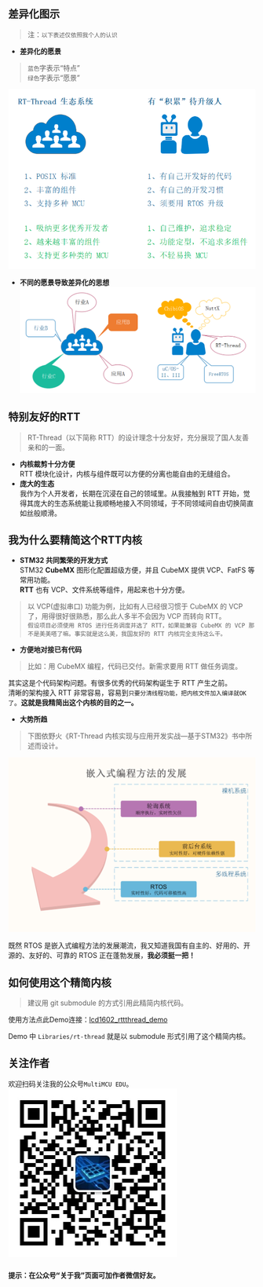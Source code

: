 差异化图示
---
> 注：`以下表述仅依照我个人的认识`
* **差异化的愿景**
> `蓝色`字表示“特点”<br>
> `绿色`字表示“愿景”

![](https://github.com/SuWeipeng/img/raw/master/12_RT-Thread/RTT-1.png)
* **不同的愿景导致差异化的思想**
![](https://github.com/SuWeipeng/img/raw/master/12_RT-Thread/RTT-2.png)

特别友好的RTT
---
> RT-Thread（以下简称 RTT）的设计理念十分友好，充分展现了国人友善亲和的一面。
* **内核裁剪十分方便**<br>
RTT 模块化设计，内核与组件既可以方便的分离也能自由的无缝组合。
* **庞大的生态**<br>
我作为个人开发者，长期在沉浸在自己的领域里。从我接触到 RTT 开始，觉得其庞大的生态系统能让我顺畅地接入不同领域，于不同领域间自由切换简直如丝般顺滑。

我为什么要精简这个RTT内核
---
* **STM32 共同繁荣的开发方式**<br>
STM32 **CubeMX** 图形化配置超级方便，并且 CubeMX 提供 VCP、FatFS 等常用功能。<br>
**RTT** 也有 VCP、文件系统等组件，用起来也十分方便。
> 以 VCP(虚拟串口) 功能为例，比如有人已经很习惯于 CubeMX 的 VCP 了，用得很好很熟悉，那么此人多半不会因为 VCP 而转向 RTT。<br>
> `假设项目必须使用 RTOS 进行任务调度并选了 RTT，如果能兼容 CubeMX 的 VCP 那不是美美嗒了嘛。事实就是这么美，我国友好的 RTT 内核完全支持这么干。`
* **方便地对接已有代码**
> 比如：用 CubeMX 编程，代码已交付。新需求要用 RTT 做任务调度。

其实这是个代码架构问题。有很多优秀的代码架构诞生于 RTT 产生之前。<br>
清晰的架构接入 RTT 非常容易，容易到`只要分清线程功能，把内核文件加入编译就OK了`。**这就是我精简出这个内核的目的之一。**
* **大势所趋**
> 下图依野火《RT-Thread 内核实现与应用开发实战—基于STM32》书中所述而设计。

![](https://github.com/SuWeipeng/img/raw/master/12_RT-Thread/RTT-3.jpg)

既然 RTOS 是嵌入式编程方法的发展潮流，我又知道我国有自主的、好用的、开源的、友好的、可靠的 RTOS 正在蓬勃发展，**我必须挺一把！**

如何使用这个精简内核
---
> 建议用 git submodule 的方式引用此精简内核代码。

使用方法点此Demo连接：[lcd1602_rttthread_demo](https://github.com/SuWeipeng/lcd1602_rttthread_demo)

Demo 中 `Libraries/rt-thread` 就是以 submodule 形式引用了这个精简内核。


关注作者
---
欢迎扫码关注我的公众号`MultiMCU EDU`。<br>
![](https://github.com/SuWeipeng/img/raw/master/gongzonghao.jpg)<br>
### `提示：在公众号“关于我”页面可加作者微信好友。`

 
